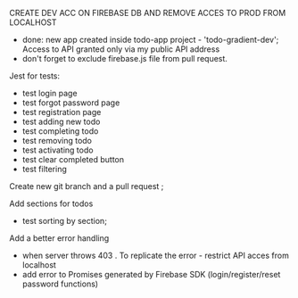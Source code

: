 CREATE DEV ACC ON FIREBASE DB AND REMOVE ACCES TO PROD FROM LOCALHOST
 - done: new app created inside todo-app project - 'todo-gradient-dev'; Access to API granted only via my public API address
 - don't forget to exclude firebase.js file from pull request.



Jest for tests: 
  - test login page
  - test forgot password page
  - test registration page
  - test adding new todo
  - test completing todo
  - test removing todo
  - test activating todo
  - test clear completed button
  - test filtering

Create new git branch and a pull request ;

Add sections for todos
 - test sorting by section;

Add a better error handling
- when server throws 403 . To replicate the error - restrict API acces from localhost
- add error to Promises generated by Firebase SDK (login/register/reset password functions)
